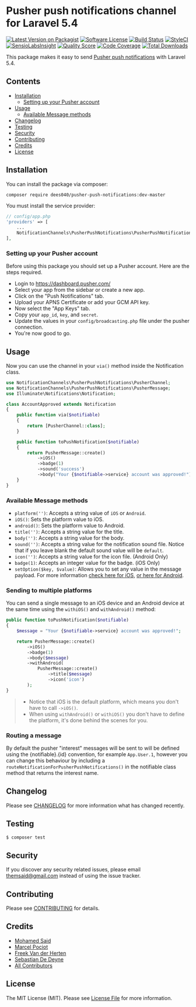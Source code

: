 # Pusher push notifications channel for Laravel 5.4

[![Latest Version on Packagist](https://img.shields.io/packagist/v/laravel-notification-channels/pusher-push-notifications.svg?style=flat-square)](https://packagist.org/packages/laravel-notification-channels/pusher-push-notifications)
[![Software License](https://img.shields.io/badge/license-MIT-brightgreen.svg?style=flat-square)](LICENSE.md)
[![Build Status](https://img.shields.io/travis/laravel-notification-channels/pusher-push-notifications/master.svg?style=flat-square)](https://travis-ci.org/laravel-notification-channels/pusher-push-notifications)
[![StyleCI](https://styleci.io/repos/65379321/shield)](https://styleci.io/repos/65379321)
[![SensioLabsInsight](https://img.shields.io/sensiolabs/i/9015691f-130d-4fca-8710-72a010abc684.svg?style=flat-square)](https://insight.sensiolabs.com/projects/9015691f-130d-4fca-8710-72a010abc684)
[![Quality Score](https://img.shields.io/scrutinizer/g/laravel-notification-channels/pusher-push-notifications.svg?style=flat-square)](https://scrutinizer-ci.com/g/laravel-notification-channels/pusher-push-notifications)
[![Code Coverage](https://img.shields.io/scrutinizer/coverage/g/laravel-notification-channels/pusher-push-notifications/master.svg?style=flat-square)](https://scrutinizer-ci.com/g/laravel-notification-channels/pusher-push-notifications/?branch=master)
[![Total Downloads](https://img.shields.io/packagist/dt/laravel-notification-channels/pusher-push-notifications.svg?style=flat-square)](https://packagist.org/packages/laravel-notification-channels/pusher-push-notifications)

This package makes it easy to send [Pusher push notifications](https://pusher.com/docs/push_notifications) with Laravel 5.4.

## Contents

- [Installation](#installation)
	- [Setting up your Pusher account](#setting-up-your-pusher-account)
- [Usage](#usage)
	- [Available Message methods](#available-message-methods)
- [Changelog](#changelog)
- [Testing](#testing)
- [Security](#security)
- [Contributing](#contributing)
- [Credits](#credits)
- [License](#license)


## Installation

You can install the package via composer:

``` bash
composer require dees040/pusher-push-notifications:dev-master
```

You must install the service provider:

```php
// config/app.php
'providers' => [
    ...
    NotificationChannels\PusherPushNotifications\PusherPushNotificationsServiceProvider::class,
],
```

### Setting up your Pusher account

Before using this package you should set up a Pusher account. Here are the steps required.

- Login to https://dashboard.pusher.com/
- Select your app from the sidebar or create a new app.
- Click on the "Push Notifications" tab.
- Upload your APNS Certificate or add your GCM API key.
- Now select the "App Keys" tab.
- Copy your `app_id`, `key`, and `secret`.
- Update the values in your `config/broadcasting.php` file under the pusher connection.
- You're now good to go.

## Usage

Now you can use the channel in your `via()` method inside the Notification class.

``` php
use NotificationChannels\PusherPushNotifications\PusherChannel;
use NotificationChannels\PusherPushNotifications\PusherMessage;
use Illuminate\Notifications\Notification;

class AccountApproved extends Notification
{
    public function via($notifiable)
    {
        return [PusherChannel::class];
    }

    public function toPushNotification($notifiable)
    {
        return PusherMessage::create()
            ->iOS()
            ->badge(1)
            ->sound('success')
            ->body("Your {$notifiable->service} account was approved!");
    }
}
```

### Available Message methods

- `platform('')`: Accepts a string value of `iOS` or `Android`.
- `iOS()`: Sets the platform value to iOS.
- `android()`: Sets the platform value to Android.
- `title('')`: Accepts a string value for the title.
- `body('')`: Accepts a string value for the body.
- `sound('')`: Accepts a string value for the notification sound file. Notice that if you leave blank the default sound value will be `default`.
- `icon('')`: Accepts a string value for the icon file. (Android Only)
- `badge(1)`: Accepts an integer value for the badge. (iOS Only)
- `setOption($key, $value)`: Allows you to set any value in the message payload. For more information [check here for iOS](https://pusher.com/docs/push_notifications/ios/server), [or here for Android](https://pusher.com/docs/push_notifications/android/server).

### Sending to multiple platforms

You can send a single message to an iOS device and an Android device at the same time using the `withiOS()` and `withAndroid()` method:

```php
public function toPushNotification($notifiable)
{
    $message = "Your {$notifiable->service} account was approved!";

    return PusherMessage::create()
        ->iOS()
        ->badge(1)
        ->body($message)
        ->withAndroid(
            PusherMessage::create()
                ->title($message)
                ->icon('icon')
        );
}
```

> - Notice that iOS is the default platform, which means you don't have to call `->iOS()`.
> - When using `withAndroid()` or `withiOS()` you don't have to define the platform, it's done behind the scenes for you.

### Routing a message

By default the pusher "interest" messages will be sent to will be defined using the {notifiable}.{id} convention, for example `App.User.1`, however you can change this behaviour by including a `routeNotificationForPusherPushNotifications()` in the notifiable class method that returns the interest name.

## Changelog

Please see [CHANGELOG](CHANGELOG.md) for more information what has changed recently.

## Testing

``` bash
$ composer test
```

## Security

If you discover any security related issues, please email themsaid@gmail.com instead of using the issue tracker.

## Contributing

Please see [CONTRIBUTING](CONTRIBUTING.md) for details.

## Credits

- [Mohamed Said](https://github.com/themsaid)
- [Marcel Pociot](https://github.com/mpociot)
- [Freek Van der Herten](https://github.com/freekmurze)
- [Sebastian De Deyne](https://github.com/sebastiandedeyne)
- [All Contributors](../../contributors)

## License

The MIT License (MIT). Please see [License File](LICENSE.md) for more information.
